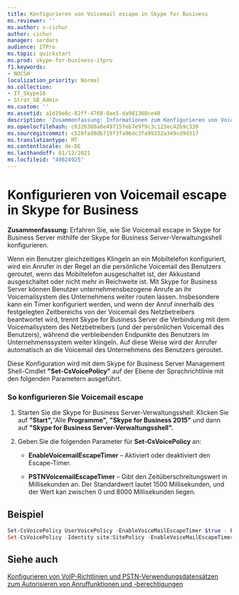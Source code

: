 ```yaml
---
title: Konfigurieren von Voicemail escape in Skype for Business
ms.reviewer: ''
ms.author: v-cichur
author: cichur
manager: serdars
audience: ITPro
ms.topic: quickstart
ms.prod: skype-for-business-itpro
f1.keywords:
- NOCSH
localization_priority: Normal
ms.collection:
- IT_Skype16
- Strat_SB_Admin
ms.custom: ''
ms.assetid: a1d19e6c-82ff-4768-8ae5-da981368ce40
description: 'Zusammenfassung: Informationen zum Konfigurieren von Voicemail escape in Skype for Business Server mithilfe der Skype for Business Server-Verwaltungsshell.'
ms.openlocfilehash: c6326360a0e49715feb7e9f9c3c123ec42b9c330
ms.sourcegitcommit: c528fad9db719f3fa96dc3fa99332a349cd9d317
ms.translationtype: MT
ms.contentlocale: de-DE
ms.lasthandoff: 01/12/2021
ms.locfileid: "49824925"
---
```

# <a name="configure-voice-mail-escape-in-skype-for-business"></a>Konfigurieren von Voicemail escape in Skype for Business

**Zusammenfassung:** Erfahren Sie, wie Sie Voicemail escape in Skype for Business Server mithilfe der Skype for Business Server-Verwaltungsshell konfigurieren.

Wenn ein Benutzer gleichzeitiges Klingeln an ein Mobiltelefon konfiguriert, wird ein Anrufer in der Regel an die persönliche Voicemail des Benutzers geroutet, wenn das Mobiltelefon ausgeschaltet ist, der Akkustand ausgeschaltet oder nicht mehr in Reichweite ist. Mit Skype for Business Server können Benutzer unternehmensbezogene Anrufe an ihr Voicemailsystem des Unternehmens weiter routen lassen. Insbesondere kann ein Timer konfiguriert werden, und wenn der Anruf innerhalb des festgelegten Zeitbereichs von der Voicemail des Netzbetreibers beantwortet wird, trennt Skype for Business Server die Verbindung mit dem Voicemailsystem des Netzbetreibers (und der persönlichen Voicemail des Benutzers), während die verbleibenden Endpunkte des Benutzers im Unternehmenssystem weiter klingeln. Auf diese Weise wird der Anrufer automatisch an die Voicemail des Unternehmens des Benutzers geroutet.

Diese Konfiguration wird mit dem Skype for Business Server Management Shell-Cmdlet **"Set-CsVoicePolicy"** auf der Ebene der Sprachrichtlinie mit den folgenden Parametern ausgeführt.

### <a name="to-configure-voice-mail-escape"></a>So konfigurieren Sie Voicemail escape

1. Starten Sie die Skype for Business Server-Verwaltungsshell: Klicken Sie auf **"Start",**"Alle **Programme",** **"Skype for Business 2015"** und dann auf **"Skype for Business Server-Verwaltungsshell".**

2. Geben Sie die folgenden Parameter für **Set-CsVoicePolicy** an:

   - **EnableVoicemailEscapeTimer** – Aktiviert oder deaktiviert den Escape-Timer.

   - **PSTNVoicemailEscapeTimer** – Gibt den Zeitüberschreitungswert in Millisekunden an. Der Standardwert lautet 1500 Millisekunden, und der Wert kan zwischen 0 und 8000 Millisekunden liegen.

## <a name="example"></a>Beispiel

```powershell
Set-CsVoicePolicy UserVoicePolicy -EnableVoiceMailEscapeTimer $true - PSTNVoicemailEscapeTimer 2000
Set-CsVoicePolicy -Identity site:SitePolicy -EnableVoiceMailEscapeTimer $true -PSTNVoicemailEscapeTimer 1500
```

## <a name="see-also"></a>Siehe auch

[Konfigurieren von VoIP-Richtlinien und PSTN-Verwendungsdatensätzen zum Autorisieren von Anruffunktionen und -berechtigungen](https://technet.microsoft.com/library/63f22010-a3d7-4cbd-86e8-6fc0e13c2b84.aspx)

